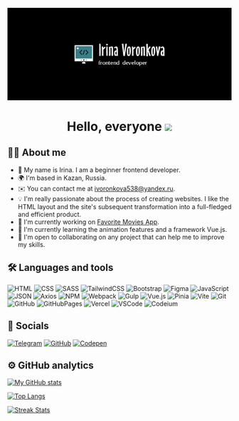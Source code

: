 ![Header](https://github.com/Afkeomre/Afkeomre/blob/main/assets/logo-black.png)

<h1 align="center"> Hello, everyone <img src="https://user-images.githubusercontent.com/18350557/176309783-0785949b-9127-417c-8b55-ab5a4333674e.gif"></h1>

## 👩‍💼 About me
* 🔭 My name is Irina. I am a beginner frontend developer.
* 🌍  I'm based in Kazan, Russia.
* ✉️  You can contact me at [ivoronkova538@yandex.ru](mailto:ivoronkova538@yandex.ru).
* 💡 I'm really passionate about the process of creating websites. I like the HTML layout and the site's subsequent transformation into a full-fledged and efficient product.
* 🚀  I'm currently working on [Favorite Movies App](https://favorite-movies-pi.vercel.app).
* 🧠  I'm currently learning the animation features and a framework Vue.js.
* 🤝  I'm open to collaborating on any project that can help me to improve my skills.

## 🛠 Languages and tools
![HTML](https://img.shields.io/badge/HTML-44505c?style=for-the-badge&logo=HTML5&logoColor=A52A2A)
![CSS](https://img.shields.io/badge/CSS-44505c?style=for-the-badge&logo=CSS3&logoColor=00008B)
![SASS](https://img.shields.io/badge/SASS-44505c?style=for-the-badge&logo=SASS)
![TailwindCSS](https://img.shields.io/badge/TailwindCSS-44505c?style=for-the-badge&logo=TailwindCSS)
![Bootstrap](https://img.shields.io/badge/Bootstrap-44505c?style=for-the-badge&logo=Bootstrap)
![Figma](https://img.shields.io/badge/Figma-44505c?style=for-the-badge&logo=Figma)
![JavaScript](https://img.shields.io/badge/JavaScript-44505c?style=for-the-badge&logo=JavaScript)
![JSON](https://img.shields.io/badge/JSON-44505c?style=for-the-badge&logo=JSON)
![Axios](https://img.shields.io/badge/Axios-44505c?style=for-the-badge&logo=Axios)
![NPM](https://img.shields.io/badge/NPM-44505c?style=for-the-badge&logo=NPM&logoColor=A52A2A)
![Webpack](https://img.shields.io/badge/Webpack-44505c?style=for-the-badge&logo=Webpack)
![Gulp](https://img.shields.io/badge/Gulp-44505c?style=for-the-badge&logo=Gulp)
![Vue.js](https://img.shields.io/badge/Vue.js-44505c?style=for-the-badge&logo=Vue.js)
![Pinia](https://img.shields.io/badge/Pinia-44505c?style=for-the-badge)
![Vite](https://img.shields.io/badge/Vite-44505c?style=for-the-badge&logo=Vite)
![Git](https://img.shields.io/badge/Git-44505c?style=for-the-badge&logo=Git)
![GitHub](https://img.shields.io/badge/GitHub-44505c?style=for-the-badge&logo=GitHub)
![GitHubPages](https://img.shields.io/badge/GitHubPages-44505c?style=for-the-badge&logo=GitHubPages)
![Vercel](https://img.shields.io/badge/Vercel-44505c?style=for-the-badge&logo=Vercel)
![VSCode](https://img.shields.io/badge/VSCode-44505c?style=for-the-badge)
![Codeium](https://img.shields.io/badge/Codeium-44505c?style=for-the-badge&logo=Codeium)

## 💬 Socials
[![Telegram](https://img.shields.io/badge/Telegram-44505c?style=for-the-badge&logo=Telegram)](https://t.me/afkeomre)
[![GitHub](https://img.shields.io/badge/GitHub-44505c?style=for-the-badge&logo=GitHub)](https://github.com/Afkeomre)
[![Codepen](https://img.shields.io/badge/Codepen-44505c?style=for-the-badge&logo=Codepen)](https://codepen.io/Afkeomre)

## ⚙️ GitHub analytics
[![My GitHub stats](https://github-readme-stats.vercel.app/api?username=Afkeomre&show_icons=true&theme=tokyonight)](https://github.com/anuraghazra/github-readme-stats)

[![Top Langs](https://github-readme-stats.vercel.app/api/top-langs/?username=Afkeomre&layout=donut-vertical&theme=tokyonight)](https://github.com/anuraghazra/github-readme-stats)

[![Streak Stats](https://github-readme-streak-stats.herokuapp.com/?user=Afkeomre&stroke=ffffff&background=1a1b27&ring=6fa4fc&fire=6fa4fc&currStreakNum=ffffff&currStreakLabel=6fa4fc&sideNums=34aea1&sideLabels=34aea1&dates=ffffff&hide_border=false)](http://www.github.com/Afkeomre)
